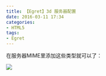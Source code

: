 ```yaml
---
title: 【Egret】3d 服务器配置
date: 2016-03-11 17:34
categories:
- HTML5
tags:
- Egret
---
```


在服务器MIME里添加这些类型就可以了： <!-- more -->

![](http://img.blog.csdn.net/20160311173431410?watermark/2/text/aHR0cDovL2Jsb2cuY3Nkbi5uZXQv/font/5a6L5L2T/fontsize/400/fill/I0JBQkFCMA==/dissolve/70/gravity/Center)